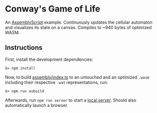 Conway's Game of Life
=====================

An [AssemblyScript](http://assemblyscript.org) example. Continuously updates the cellular automaton and visualizes its state on a canvas. Compiles to ~940 bytes of optimized WASM.

Instructions
------------

First, install the development dependencies:

```
$> npm install
```

Now, to build [assembly/index.ts](./assembly/index.ts) to an untouched and an optimized `.wasm` including their respective `.wat` representations, run:

```
$> npm run asbuild
```

Afterwards, run `npm run server` to start a <a href="http://localhost:9080">local server</a>. Should also automatically launch a browser.
